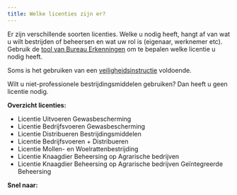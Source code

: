 ```yaml
---
title: Welke licenties zijn er?
---
```

Er zijn verschillende soorten licenties. Welke u nodig heeft, hangt af van wat u wilt bestrijden of beheersen en wat uw rol is (eigenaar, werknemer etc). Gebruik de [tool van Bureau Erkenningen](licenties/licentie-tool) om te bepalen welke licentie u nodig heeft.

Soms is het gebruiken van een [veiligheidsinstructie](/licenties/veiligheidsinstructie) voldoende. 

Wilt u niet-professionele bestrijdingsmiddelen gebruiken? Dan heeft u geen licentie nodig. 

**Overzicht licenties:**

* Licentie Uitvoeren Gewasbescherming
* Licentie Bedrijfsvoeren Gewasbescherming
* Licentie Distribueren Bestrijdingsmiddelen
* Licentie Bedrijfsvoeren + Distribueren
* Licentie Mollen- en Woelrattenbestrijding
* Licentie Knaagdier Beheersing op Agrarische bedrijven 
* Licentie Knaagdier Beheersing op Agrarische bedrijven Geïntegreerde Beheersing

**Snel naar:**

<link-container>
<link-button link='{"name": "Welke licentie heb ik nodig?","url": "/licenties/licentie-tool"}' />
</link-container>

<link-container>

<link-button link='{"name": "Licentie aanvragen","url": "/licenties/licentie-aanvragen"}' />

</link-container>

<link-container>

<link-button link='{"name": "Veiligheidsinstructies","url": "/licenties/veiligheidsinstructies"}' />

</link-container>
